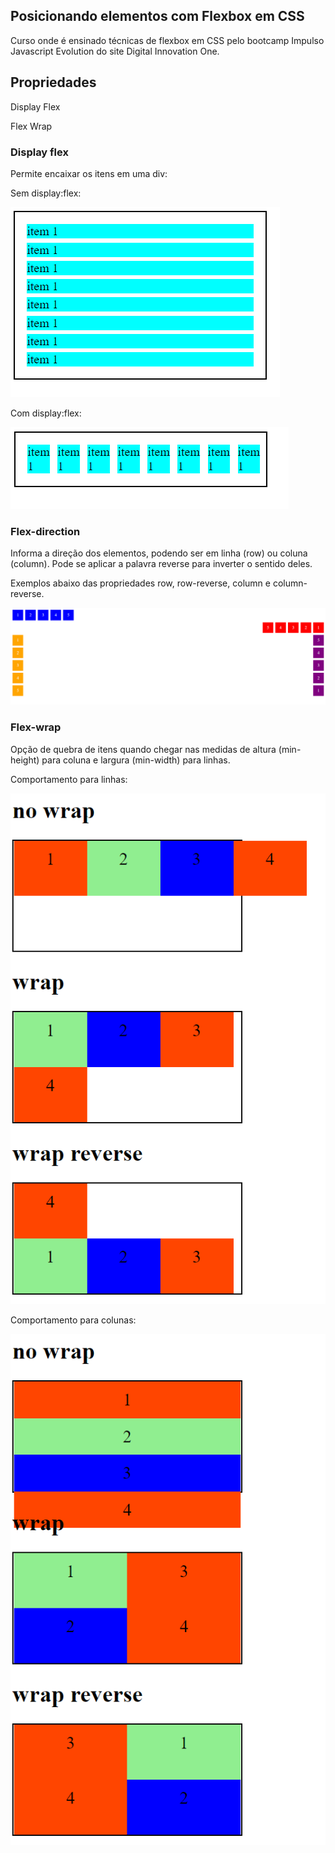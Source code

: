 ## Posicionando elementos com Flexbox em CSS



Curso onde é ensinado técnicas de flexbox em CSS pelo bootcamp Impulso Javascript Evolution do site Digital Innovation One.



## Propriedades

Display Flex

Flex Wrap

### Display flex

Permite encaixar os itens em uma div:

Sem display:flex:

<img src="img/sem-display-flex.png">



Com display:flex:

<img src="img/com-display-flex.png">

### Flex-direction

Informa a direção dos elementos, podendo ser em linha (row) ou coluna (column). Pode se aplicar a palavra reverse para inverter o sentido deles.

Exemplos abaixo das propriedades row, row-reverse, column e column-reverse.

<img src="img/flex-direction.png">

### Flex-wrap

Opção de quebra de itens quando chegar nas medidas de altura  (min-height) para coluna e largura (min-width) para linhas.

Comportamento para linhas:

<img src="img/flex-wrap-row.png">

Comportamento para colunas:

<img src="img/flex-wrap-column.png">

